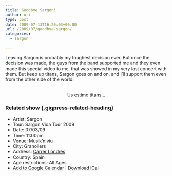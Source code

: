 ```yaml
---
title: Goodbye Sargon!
author: uri
type: post
date: 2009-07-13T16:20:03+00:00
url: /2009/07/goodbye-sargon/
categories:
  - sargon

---
```

Leaving Sargon is probably my toughest decision ever. But once the decision was made, the guys from the band supported me and they even made this special video to me, that was showed in my very last concert with them. But keep up titans, Sargon goes on and on, and I&#8217;ll support them even from the other side of the world!

<p style="text-align: center;">
  <br /> Us estimo titans&#8230;
</p>

### Related show {.gigpress-related-heading}

<ul class="gigpress-related-show active">
  <li>
    <span class="gigpress-related-label">Artist:</span> <span class="gigpress-related-item">Sargon</span>
  </li>
  <li>
    <span class="gigpress-related-label">Tour:</span> <span class="gigpress-related-item">Sargon Vida Tour 2009</span>
  </li>
  <li>
    <span class="gigpress-related-label">Date:</span> <span class="gigpress-related-item">07/03/09 </span>
  </li>
  <li>
    <span class="gigpress-related-label">Time:</span> <span class="gigpress-related-item">11:00pm</span>
  </li>
  <li>
    <span class="gigpress-related-label">Venue:</span> <span class="gigpress-show-related"><a href="https://www.musiknviu.cat/">Musik&#8217;n&#8217;viu</a></span>
  </li>
  <li>
    <span class="gigpress-related-label">City:</span> <span class="gigpress-related-item">Granollers </span>
  </li>
  <li>
    <span class="gigpress-related-label">Address:</span> <span class="gigpress-related-item"><a href="https://maps.google.com/maps?&q=Carrer+Londres,Granollers,ES" class="gigpress-address">Carrer Londres</a></span>
  </li>
  <li>
    <span class="gigpress-related-label">Country:</span> <span class="gigpress-related-item">Spain</span>
  </li>
  <li>
    <span class="gigpress-related-label">Age restrictions:</span> <span class="gigpress-related-item">All Ages</span>
  </li>
  <li>
    <a href="https://www.google.com/calendar/event?action=TEMPLATE&text=Sargon+at+Musik%27n%27viu&dates=20090704T030000Z/20090704T030000Z&sprop=website:http%3A%2F%2Furinieto.com&sprop=name:Sargon&location=Musik%27n%27viu%2C+Carrer+Londres%2C+Granollers%2C+ES&details=Tour%3A+Sargon+Vida+Tour+2009.+All+Ages&trp=true;">Add to Google Calendar</a> | <a href="/?feed=gigpress-ical&show_id=3">Download iCal</a>
  </li>
</ul>